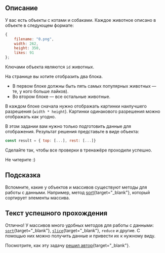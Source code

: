 ## Описание

У вас есть объекты c котами и собаками. Каждое животное описано в объекте в следующем формате:

```jsx
{
	filename: "0.png",
	width: 262,
	height: 350,
	likes: 91
};
```

Ключами объекта являются `id` животных. 

На странице вы хотите отобразить два блока. 

- В первом блоке должны быть пять самых популярных животных — те, у кого больше лайков).
- Во втором блоке — все остальные животные.

В каждом блоке сначала нужно отображать картинки наилучшего разрешения (`width * height`). Картинки одинакового разрешения можно отображать как угодно.

В этом задании вам нужно только подготовить данные для отображения. Результат решения представьте в виде объекта:

```jsx
const result = { top: [...], rest: [...]}
```

Сделайте так, чтобы все проверки в тренажёре проходили успешно. 

Не читерите :)

## Подсказка

Вспомните, какие у объектов и массивов существуют методы для работы с данными. Например, метод [sort](https://developer.mozilla.org/en-US/docs/Web/JavaScript/Reference/Global_Objects/Array/sort){target="_blank"}, который сортирует элементы массива.

## Текст успешного прохождения

Отлично! У массивов много удобных методов для работы с данными: [`sort`](https://developer.mozilla.org/en-US/docs/Web/JavaScript/Reference/Global_Objects/Array/sort){target="_blank"}, [`slice`](https://developer.mozilla.org/en-US/docs/Web/JavaScript/Reference/Global_Objects/Array/slice){target="_blank"},  `reduce` и другие. С помощью них можно получить данные и привести их к нужному виду.

Посмотрите, как эту задачу [решил автор](https://playcode.io/1210783){target="_blank"}.
